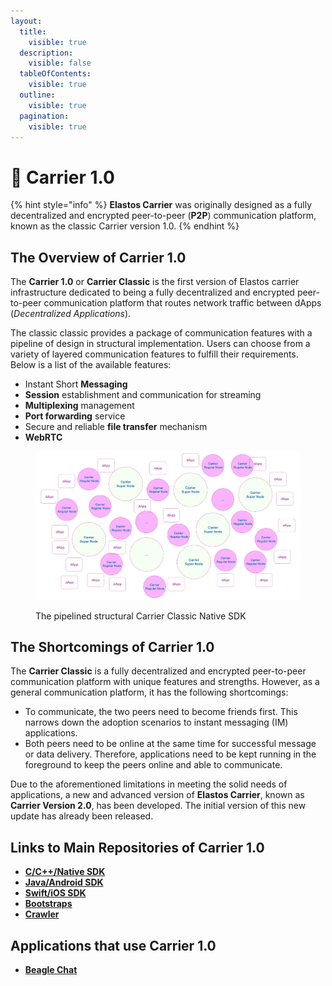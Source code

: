 ```yaml
---
layout:
  title:
    visible: true
  description:
    visible: false
  tableOfContents:
    visible: true
  outline:
    visible: true
  pagination:
    visible: true
---
```


# 🐾 Carrier 1.0

{% hint style="info" %}
**Elastos Carrier** was originally designed as a fully decentralized and encrypted peer-to-peer (**P2P**) communication platform, known as the classic Carrier version 1.0.
{% endhint %}

## The Overview of Carrier 1.0

The **Carrier 1.0** or **Carrier Classic** is the first version of Elastos carrier infrastructure dedicated to being a fully decentralized and encrypted peer-to-peer communication platform that routes network traffic between dApps (_Decentralized_ _Applications_). &#x20;

The classic classic provides a package of communication features with a pipeline of design in structural implementation. Users can choose from a variety of layered communication features to fulfill their requirements. Below is a list of the available features:

* Instant Short **Messaging**
* **Session** establishment and communication for streaming
* **Multiplexing** management
* **Port forwarding** service
* Secure and reliable **file transfer** mechanism
* **WebRTC**

<figure><img src="../.gitbook/assets/image (3).png" alt=""><figcaption><p>The pipelined structural Carrier Classic Native SDK</p></figcaption></figure>

## The Shortcomings of Carrier 1.0

The **Carrier Classic** is a fully decentralized and encrypted peer-to-peer communication platform with unique features and strengths. However, as a general communication platform, it has the following shortcomings:

* To communicate, the two peers need to become friends first. This narrows down the adoption scenarios to instant messaging (IM) applications.
* Both peers need to be online at the same time for successful message or data delivery. Therefore, applications need to be kept running in the foreground to keep the peers online and able to communicate.

Due to the aforementioned limitations in meeting the solid needs of applications, a new and advanced version of **Elastos Carrier**, known as **Carrier Version 2.0**, has been developed. The initial version of this new update has already been released.

## Links to Main Repositories of Carrier 1.0

* [**C/C++/Native SDK**](https://github.com/elastos/Elastos.CarrierClassic.Native)
* [**Java/Android SDK**](https://github.com/elastos/Elastos.CarrierClassic.Android)
* [**Swift/iOS SDK**](https://github.com/elastos/Elastos.CarrierClassic.Swift)
* [**Bootstraps**](https://github.com/elastos/Elastos.CarrierClassic.Bootstrap)
* [**Crawler**](https://github.com/elastos/Elastos.CarrierClassic.Crawler)

## Applications that use Carrier 1.0

* [**Beagle Chat**](https://www.beagle.chat)
